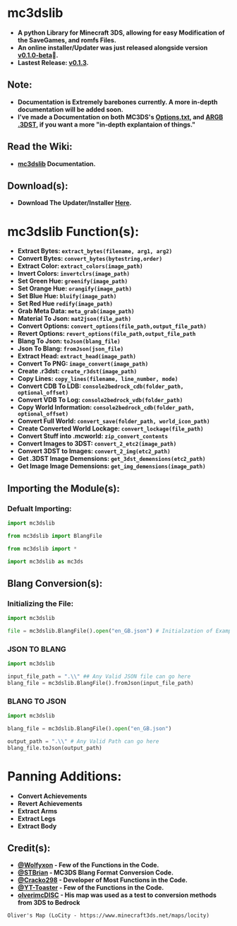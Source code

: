 # mc3dslib
- **A python Library for Minecraft 3DS, allowing for easy Modification of the SaveGames, and romfs Files.**
- **An online installer/Updater was just released alongside version <ins>v0.1.0-beta</ins>🎉.**
- **Lastest Release: <ins>v0.1.3</ins>.**

## Note:
- **Documentation is Extremely barebones currently. A more in-depth documentation will be added soon.**
- **I've made a Documentation on both MC3DS's [Options.txt](https://github.com/Cracko298/MC3DS-Options-Documentation), and [ARGB .3DST](https://github.com/Cracko298/MC-3DST-Documentation), if you want a more "in-depth explantaion of things."**

## Read the Wiki:
- **[mc3dslib](https://github.com/Cracko298/mc3dslib/wiki) Documentation.**

## Download(s):
- **Download The Updater/Installer [Here](https://github.com/Cracko298/mc3dslib/releases/download/v0.1.0-beta/mc3dslib_updater.py).**


# mc3dslib Function(s):

- **Extract Bytes:    `extract_bytes(filename, arg1, arg2)`**
- **Convert Bytes:    `convert_bytes(bytestring,order)`**
- **Extract Color:    `extract_colors(image_path)`**
- **Invert Colors:    `invertclrs(image_path)`**
- **Set Green Hue:    `greenify(image_path)`**
- **Set Orange Hue:   `orangify(image_path)`**
- **Set Blue Hue:     `bluify(image_path)`**
- **Set Red Hue       `redify(image_path)`**
- **Grab Meta Data:   `meta_grab(image_path)`**
- **Material To Json: `mat2json(file_path)`**
- **Convert Options:  `convert_options(file_path,output_file_path)`**
- **Revert Options:   `revert_options(file_path,output_file_path`**
- **Blang To Json: `toJson(blang_file)`**
- **Json To Blang: `fromJson(json_file)`**
- **Extract Head: `extract_head(image_path)`**
- **Convert To PNG: `image_convert(image_path)`**
- **Create .r3dst: `create_r3dst(image_path)`**
- **Copy Lines: `copy_lines(filename, line_number, mode)`**
- **Convert CDB To LDB: `console2bedrock_cdb(folder_path, optional_offset)`**
- **Convert VDB To Log: `console2bedrock_vdb(folder_path)`**
- **Copy World Information: `console2bedrock_cdb(folder_path, optional_offset)`**
- **Convert Full World: `convert_save(folder_path, world_icon_path)`**
- **Create Converted World Lockage: `convert_lockage(file_path)`**
- **Convert Stuff into .mcworld: `zip_convert_contents`**
- **Convert Images to 3DST: `convert_2_etc2(image_path)`**
- **Convert 3DST to Images: `convert_2_img(etc2_path)`**
- **Get .3DST Image Demensions: `get_3dst_demensions(etc2_path)`**
- **Get Image Image Demensions: `get_img_demensions(image_path)`**

## Importing the Module(s):
### Defualt Importing:
```py
import mc3dslib
```
```py
from mc3dslib import BlangFile
```
```py
from mc3dslib import *
```
```py
import mc3dslib as mc3ds
```

## Blang Conversion(s):
### Initializing the File:
```py
import mc3dslib

file = mc3dslib.BlangFile().open("en_GB.json") # Initialzation of Example File
```

### JSON TO BLANG
```py
import mc3dslib

input_file_path = ".\\" ## Any Valid JSON file can go here
blang_file = mc3dslib.BlangFile().fromJson(input_file_path)
```
### BLANG TO JSON
```py
import mc3dslib

blang_file = mc3dslib.BlangFile().open("en_GB.json")

output_path = ".\\" # Any Valid Path can go here
blang_file.toJson(output_path)
```

# Panning Additions:
- **Convert Achievements**
- **Revert Achievements**
- **Extract Arms**
- **Extract Legs**
- **Extract Body**

## Credit(s):
- **[@Wolfyxon](https://github.com/Wolfyxon) - Few of the Functions in the Code.**
- **[@STBrian](https://github.com/STBrian) - MC3DS Blang Format Conversion Code.**
- **[@Cracko298](https://github.com/Cracko298) - Developer of Most Functions in the Code.**
- **[@YT-Toaster](https://github.com/YT-Toaster) - Few of the Functions in the Code.**
- **[olverimcDISC]() - His map was used as a test to conversion methods from 3DS to Bedrock**
```
Oliver's Map (LoCity - https://www.minecraft3ds.net/maps/locity)
```
